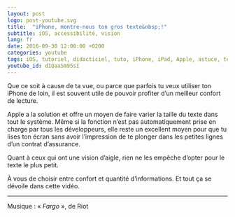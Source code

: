 ```yaml
---
layout: post
logo: post-youtube.svg
title:  "iPhone, montre-nous ton gros texte&nbsp;!"
subtitle: iOS, accessibilité, vision
lang: fr
date: 2016-09-30 12:00:00 +0200
categories: youtube
tags: iOS, tutoriel, didacticiel, tuto, iPhone, iPad, Apple, astuce, texte, lisibilité, lecture, taille, agrandir
youtube_id: d1QaaSm95sI
---
```


Que ce soit à cause de ta vue, ou parce que parfois tu veux utiliser ton 
iPhone de loin, il est souvent utile de pouvoir profiter d’un meilleur 
confort de lecture.

Apple a la solution et offre un moyen de faire varier la taille du texte 
dans tout le système. 
Même si la fonction n’est pas automatiquement prise en charge par tous 
les développeurs, elle reste un excellent moyen pour que tu lises ton 
écran sans avoir l’impression de te plonger dans les petites lignes 
d’un contrat d’assurance.

Quant à ceux qui ont une vision d’aigle, rien ne les empêche d’opter 
pour le texte le plus petit.

À vous de choisir entre confort et quantité d’informations. 
Et tout ça se dévoile dans cette vidéo.

-----
Musique : «&nbsp;_Fargo_&nbsp;», de Riot

